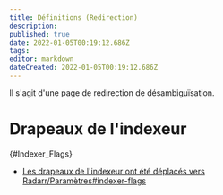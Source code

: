 ```yaml
---
title: Définitions (Redirection)
description: 
published: true
date: 2022-01-05T00:19:12.686Z
tags: 
editor: markdown
dateCreated: 2022-01-05T00:19:12.686Z
---
```


Il s'agit d'une page de redirection de désambiguïsation.

# Drapeaux de l'indexeur

{#Indexer_Flags}

- [Les drapeaux de l'indexeur ont été déplacés vers Radarr/Paramètres#indexer-flags](/radarr/settings#indexer-flags)